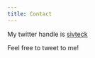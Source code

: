 ```yaml
---
title: Contact
---
```


My twitter handle is [sivteck]

[sivteck]: https://twitter.com/sivteck

Feel free to tweet to me!
